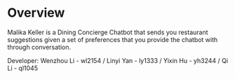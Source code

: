 # Overview

Malika Keller is a Dining Concierge Chatbot that sends you restaurant suggestions given a set of preferences that you provide the chatbot with through conversation.


Developer:
Wenzhou Li - wl2154 /
Linyi Yan - ly1333 /
Yixin Hu - yh3244 /
Qi Li - ql1045
